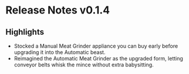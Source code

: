 # Release Notes v0.1.4

## Highlights
- Stocked a Manual Meat Grinder appliance you can buy early before upgrading it into the Automatic beast.
- Reimagined the Automatic Meat Grinder as the upgraded form, letting conveyor belts whisk the mince without extra babysitting.
